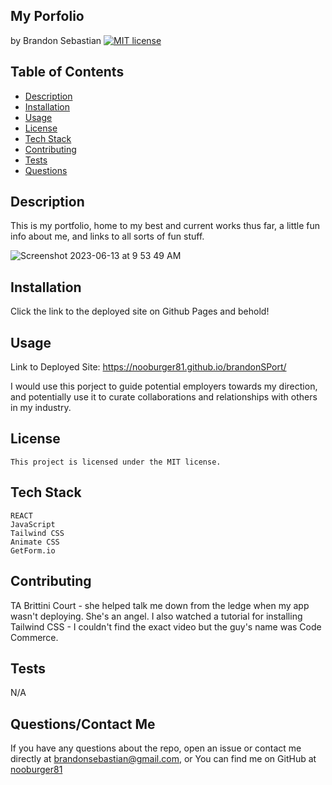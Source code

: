 ## My Porfolio
  by Brandon Sebastian 
  [![MIT license](https://img.shields.io/badge/License-MIT-yellowgreen.svg)](https://lbesson.mit-license.org/)

  ## Table of Contents
  * [Description](#description)
  * [Installation](#installation)
  * [Usage](#usage)
  * [License](#license)
  * [Tech Stack](#techstack)
  * [Contributing](#contributing)
  * [Tests](#tests)
  * [Questions](#questions)

  ## Description
  This is my portfolio, home to my best and current works thus far, a little fun info about me, and links to all sorts of fun stuff.
  
  ![Screenshot 2023-06-13 at 9 53 49 AM](https://github.com/nooburger81/brandonSPort/assets/123838599/8f7436a2-03a7-4f68-a91f-dcbc9fc580f7)


  ## Installation
  Click the link to the deployed site on Github Pages and behold!

  ## Usage
  Link to Deployed Site:  https://nooburger81.github.io/brandonSPort/
  
  I would use this porject to guide potential employers towards my direction, and potentially use it to curate collaborations and relationships with others in my industry.

  ## License
    This project is licensed under the MIT license.
    
  ## Tech Stack
    REACT
    JavaScript
    Tailwind CSS
    Animate CSS
    GetForm.io
    
  ## Contributing
  TA Brittini Court - she helped talk me down from the ledge when my app wasn't deploying. She's an angel. I also watched a tutorial for installing Tailwind CSS - I couldn't find the exact video but the guy's name was Code Commerce. 

  ## Tests
  N/A

  ## Questions/Contact Me
  If you have any questions about the repo, open an issue or contact me directly at brandonsebastian@gmail.com, or
  You can find me on GitHub at [nooburger81](https://github.com/nooburger81)

